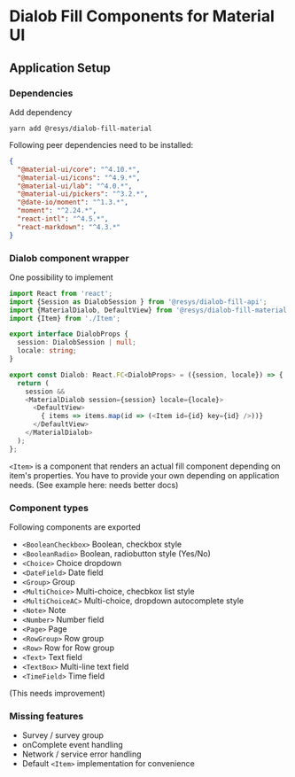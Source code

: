 # Dialob Fill Components for Material UI

## Application Setup

### Dependencies

Add dependency

```
yarn add @resys/dialob-fill-material
```

Following peer dependencies need to be installed:

```json
{
  "@material-ui/core": "^4.10.*",
  "@material-ui/icons": "^4.9.*",
  "@material-ui/lab": "^4.0.*",
  "@material-ui/pickers": "^3.2.*",
  "@date-io/moment": "^1.3.*",
  "moment": "^2.24.*",
  "react-intl": "^4.5.*",
  "react-markdown": "^4.3.*"
}
```

### Dialob component wrapper

One possibility to implement

```ts
import React from 'react';
import {Session as DialobSession } from '@resys/dialob-fill-api';
import {MaterialDialob, DefaultView} from '@resys/dialob-fill-material';
import {Item} from './Item';

export interface DialobProps {
  session: DialobSession | null;
  locale: string;
}

export const Dialob: React.FC<DialobProps> = ({session, locale}) => {
  return (
    session &&
    <MaterialDialob session={session} locale={locale}>
      <DefaultView>
        { items => items.map(id => (<Item id={id} key={id} />))}
      </DefaultView>
    </MaterialDialob>
  );
};
```

`<Item>` is a component that renders an actual fill component depending on item's properties. You have to provide your own depending on application needs. (See example here:   needs better docs)

### Component types

Following components are exported

* `<BooleanCheckbox>` Boolean, checkbox style
* `<BooleanRadio>` Boolean, radiobutton style (Yes/No)
* `<Choice>` Choice dropdown
* `<DateField>` Date field
* `<Group>` Group
* `<MultiChoice>` Multi-choice, checbkox list style
* `<MultiChoiceAC>` Multi-choice, dropdown autocomplete style
* `<Note>` Note
* `<Number>` Number field
* `<Page>` Page
* `<RowGroup>` Row group
* `<Row>` Row for Row group
* `<Text>` Text field
* `<TextBox>` Multi-line text field
* `<TimeField>` Time field

(This needs improvement)

### Missing features

* Survey / survey group
* onComplete event handling
* Network / service error handling
* Default `<Item>` implementation for convenience
